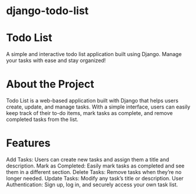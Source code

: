 # django-todo-list
# Todo List
A simple and interactive todo list application built using Django. Manage your tasks with ease and stay organized!

# About the Project
Todo List is a web-based application built with Django that helps users create, update, and manage tasks. With a simple interface, users can easily keep track of their to-do items, mark tasks as complete, and remove completed tasks from the list.

# Features
Add Tasks: Users can create new tasks and assign them a title and description.
Mark as Completed: Easily mark tasks as completed and see them in a different section.
Delete Tasks: Remove tasks when they’re no longer needed.
Update Tasks: Modify any task’s title or description.
User Authentication: Sign up, log in, and securely access your own task list.
